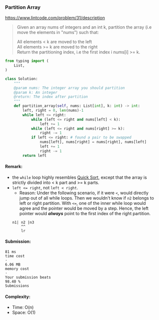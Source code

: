### Partition Array
https://www.lintcode.com/problem/31/description
>Given an array nums of integers and an int k, partition the array (i.e move the elements in "nums") such that:
>
>All elements < k are moved to the left\
>All elements >= k are moved to the right\
>Return the partitioning index, i.e the first index i nums[i] >= k.
```python
from typing import (
    List,
)

class Solution:
    """
    @param nums: The integer array you should partition
    @param k: An integer
    @return: The index after partition
    """
    def partition_array(self, nums: List[int], k: int) -> int:
        left, right = 0, len(nums)-1
        while left <= right:
            while (left <= right and nums[left] < k):
                left += 1
            while (left <= right and nums[right] >= k):
                right -= 1
            if left <= right: # found a pair to be swapped
                nums[left], nums[right] = nums[right], nums[left]
                left += 1
                right -= 1
        return left
```
#### Remark:
- the `while` loop highly resembles [Quick Sort](https://github.com/chkao831/Algo_learning_notes/blob/main/Two-pointers/LintCode_464_Sort-Integers-II_QuickSort.md), except that the array is strictly divided into < k part and >= k parts.
- `left <= right`, not `left < right`. 
  - Reason: Under the following scenario, if it were `<`, would directly jump out of all while loops. Then we wouldn't know if `n2` belongs to left or right partition. With `<=`, one of the inner while loop would agree and the pointer would be moved by a step. Hence, the left pointer would ***always*** point to the first index of the right partition. 
  ```
  n1| n2 |n3
      ^^
      lr 
  ``` 
#### Submission:
```
81 ms
time cost
·
6.06 MB
memory cost
·
Your submission beats
98.40 %
Submissions
```
#### Complexity:
- Time: O(n)
- Space: O(1)
